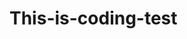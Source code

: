 # This-is-coding-test
     
  
   
 
   
    
        
           
                 
               
                
   
                
           
         
         
     
  
